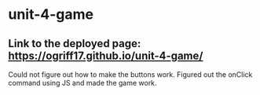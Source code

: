 # unit-4-game
## Link to the deployed page: https://ogriff17.github.io/unit-4-game/
Could not figure out how to make the buttons work. Figured out the onClick command using JS and made the game work. 
